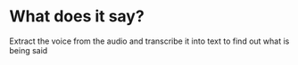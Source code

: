 # What does it say?

Extract the voice from the audio and transcribe it into text to find out what is being said
